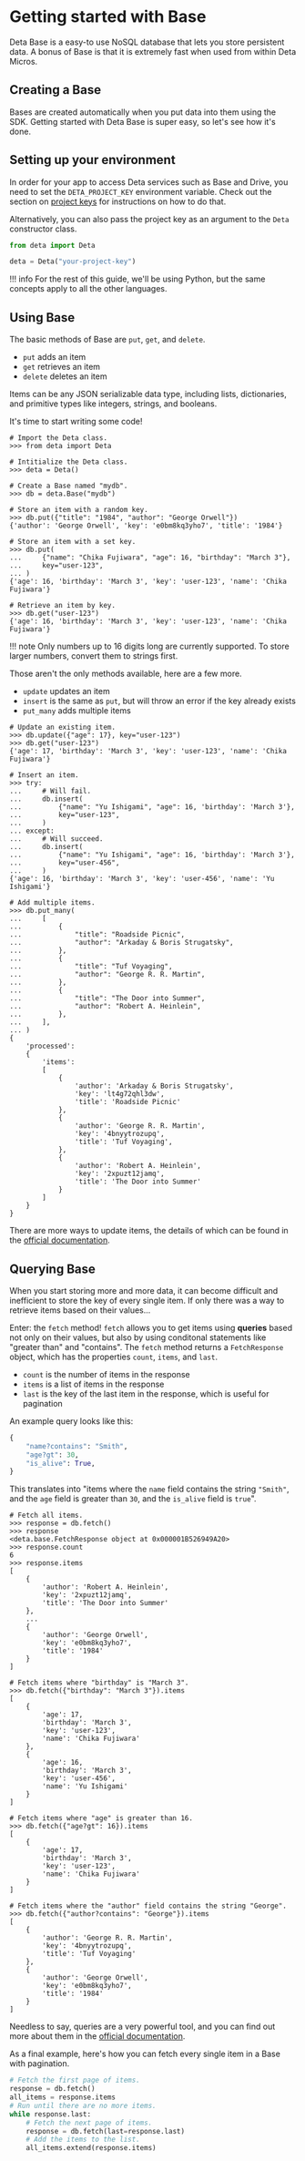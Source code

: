# Getting started with Base
Deta Base is a easy-to use NoSQL database that lets you store persistent data.
A bonus of Base is that it is extremely fast when used from within Deta Micros.

## Creating a Base
Bases are created automatically when you put data into them using the SDK.
Getting started with Deta Base is super easy, so let's see how it's done.

## Setting up your environment
In order for your app to access Deta services such as Base and Drive, you need to set the `DETA_PROJECT_KEY` environment variable.
Check out the section on [project keys](/getting-started/general#project-keys) for instructions on how to do that.

Alternatively, you can also pass the project key as an argument to the `Deta` constructor class.
```py
from deta import Deta

deta = Deta("your-project-key")
```

!!! info
    For the rest of this guide, we'll be using Python, but the same concepts apply to all the other languages.

## Using Base
The basic methods of Base are `put`, `get`, and `delete`.

- `put` adds an item
- `get` retrieves an item
- `delete` deletes an item

Items can be any JSON serializable data type, including lists, dictionaries,
and primitive types like integers, strings, and booleans.

It's time to start writing some code!
```pycon
# Import the Deta class.
>>> from deta import Deta

# Intitialize the Deta class.
>>> deta = Deta()

# Create a Base named "mydb".
>>> db = deta.Base("mydb")

# Store an item with a random key.
>>> db.put({"title": "1984", "author": "George Orwell"})
{'author': 'George Orwell', 'key': 'e0bm8kq3yho7', 'title': '1984'}

# Store an item with a set key.
>>> db.put(
...     {"name": "Chika Fujiwara", "age": 16, "birthday": "March 3"},
...     key="user-123",
... )
{'age': 16, 'birthday': 'March 3', 'key': 'user-123', 'name': 'Chika Fujiwara'}

# Retrieve an item by key.
>>> db.get("user-123")
{'age': 16, 'birthday': 'March 3', 'key': 'user-123', 'name': 'Chika Fujiwara'}
```

!!! note
    Only numbers up to 16 digits long are currently supported.
    To store larger numbers, convert them to strings first.

Those aren't the only methods available, here are a few more.

- `update` updates an item
- `insert` is the same as `put`, but will throw an error if the key already exists
- `put_many` adds multiple items

```pycon
# Update an existing item.
>>> db.update({"age": 17}, key="user-123")
>>> db.get("user-123")
{'age': 17, 'birthday': 'March 3', 'key': 'user-123', 'name': 'Chika Fujiwara'}

# Insert an item.
>>> try:
...     # Will fail.
...     db.insert(
...         {"name": "Yu Ishigami", "age": 16, 'birthday': 'March 3'},
...         key="user-123",
...     )
... except:
...     # Will succeed.
...     db.insert(
...         {"name": "Yu Ishigami", "age": 16, 'birthday': 'March 3'},
...         key="user-456",
...     )
{'age': 16, 'birthday': 'March 3', 'key': 'user-456', 'name': 'Yu Ishigami'}

# Add multiple items.
>>> db.put_many(
...     [
...         {
...             "title": "Roadside Picnic",
...             "author": "Arkaday & Boris Strugatsky",
...         },
...         {
...             "title": "Tuf Voyaging",
...             "author": "George R. R. Martin",
...         },
...         {
...             "title": "The Door into Summer",
...             "author": "Robert A. Heinlein",
...         },
...     ],
... )
{
    'processed':
    {
        'items':
        [
            {
                'author': 'Arkaday & Boris Strugatsky',
                'key': 'lt4g72qhl3dw',
                'title': 'Roadside Picnic'
            },
            {
                'author': 'George R. R. Martin',
                'key': '4bnyytrozupq',
                'title': 'Tuf Voyaging',
            },
            {
                'author': 'Robert A. Heinlein',
                'key': '2xpuzt12jamq',
                'title': 'The Door into Summer'
            }
        ]
    }
}
```

There are more ways to update items, the details of which can be found in the
[official documentation](https://docs.deta.sh/docs/base/sdk/#update-operations-1).

## Querying Base
When you start storing more and more data, it can become difficult and inefficient to store the key of every single item.
If only there was a way to retrieve items based on their values...

Enter: the `fetch` method! `fetch` allows you to get items using **queries** based not only on their values,
but also by using conditonal statements like "greater than" and "contains".
The `fetch` method returns a `FetchResponse` object, which has the properties `count`, `items`, and `last`.

- `count` is the number of items in the response
- `items` is a list of items in the response
- `last` is the key of the last item in the response, which is useful for pagination

An example query looks like this:
```py
{
    "name?contains": "Smith",
    "age?gt": 30,
    "is_alive": True,
}
```

This translates into "items where the `name` field contains the string `"Smith"`, and the `age` field is greater than `30`, and the `is_alive` field is `true`".

```pycon
# Fetch all items.
>>> response = db.fetch()
>>> response
<deta.base.FetchResponse object at 0x000001B526949A20>
>>> response.count
6
>>> response.items
[
    {
        'author': 'Robert A. Heinlein',
        'key': '2xpuzt12jamq',
        'title': 'The Door into Summer'
    },
    ...
    {
        'author': 'George Orwell',
        'key': 'e0bm8kq3yho7',
        'title': '1984'
    }
]

# Fetch items where "birthday" is "March 3".
>>> db.fetch({"birthday": "March 3"}).items
[
    {
        'age': 17,
        'birthday': 'March 3',
        'key': 'user-123',
        'name': 'Chika Fujiwara'
    },
    {
        'age': 16,
        'birthday': 'March 3',
        'key': 'user-456',
        'name': 'Yu Ishigami'
    }
]

# Fetch items where "age" is greater than 16.
>>> db.fetch({"age?gt": 16}).items
[
    {
        'age': 17,
        'birthday': 'March 3',
        'key': 'user-123',
        'name': 'Chika Fujiwara'
    }
]

# Fetch items where the "author" field contains the string "George".
>>> db.fetch({"author?contains": "George"}).items
[
    {
        'author': 'George R. R. Martin',
        'key': '4bnyytrozupq',
        'title': 'Tuf Voyaging'
    },
    {
        'author': 'George Orwell',
        'key': 'e0bm8kq3yho7',
        'title': '1984'
    }
]
```

Needless to say, queries are a very powerful tool, and you can find out more about them in the [official documentation](https://docs.deta.sh/docs/base/queries).

As a final example, here's how you can fetch every single item in a Base with pagination.

```py
# Fetch the first page of items.
response = db.fetch()
all_items = response.items
# Run until there are no more items.
while response.last:
    # Fetch the next page of items.
    response = db.fetch(last=response.last)
    # Add the items to the list.
    all_items.extend(response.items)
```
